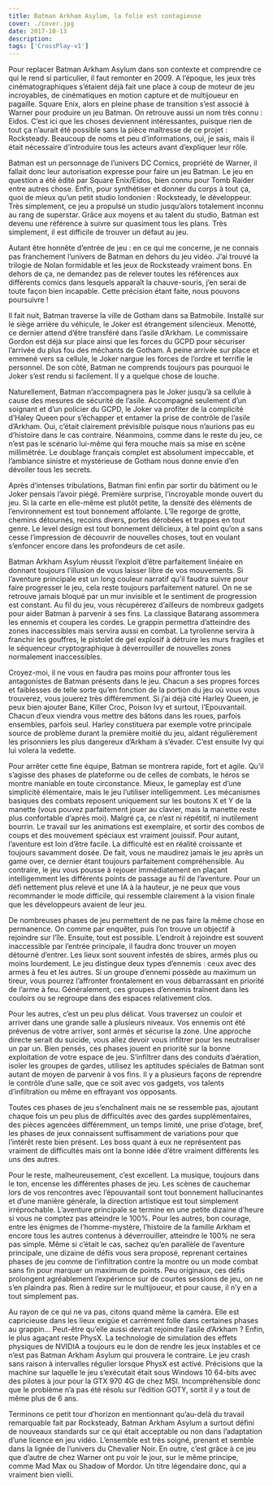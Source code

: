 ```yaml
---
title: Batman Arkham Asylum, la folie est contagieuse
cover: ./cover.jpg
date: 2017-10-13
description: 
tags: ['CrossPlay-v1']
---
```

Pour replacer Batman Arkham Asylum dans son contexte et comprendre ce qui le rend si particulier, il faut remonter en 2009. A l’époque, les jeux très cinématographiques s’étaient déjà fait une place à coup de moteur de jeu incroyables, de cinématiques en motion capture et de multijoueur en pagaille. Square Enix, alors en pleine phase de transition s’est associé à Warner pour produire un jeu Batman. On retrouve aussi un nom très connu : Eidos. C’est ici que les choses deviennent intéressantes, puisque rien de tout ça n’aurait été possible sans la pièce maîtresse de ce projet : Rocksteady. Beaucoup de noms et peu d’informations, oui, je sais, mais il était nécessaire d’introduire tous les acteurs avant d’expliquer leur rôle.

Batman est un personnage de l’univers DC Comics, propriété de Warner, il fallait donc leur autorisation expresse pour faire un jeu Batman. Le jeu en question a été édité par Square Enix/Eidos, bien connu pour Tomb Raider entre autres chose. Enfin, pour synthétiser et donner du corps à tout ça, quoi de mieux qu’un petit studio londonien : Rocksteady, le développeur. Très simplement, ce jeu a propulsé un studio jusqu’alors totalement inconnu au rang de superstar. Grâce aux moyens et au talent du studio, Batman est devenu une référence à suivre sur quasiment tous les plans. Très simplement, il est difficile de trouver un défaut au jeu.

Autant être honnête d’entrée de jeu : en ce qui me concerne, je ne connais pas franchement l’univers de Batman en dehors du jeu vidéo. J’ai trouvé la trilogie de Nolan formidable et les jeux de Rocksteady vraiment bons. En dehors de ça, ne demandez pas de relever toutes les références aux différents comics dans lesquels apparaît la chauve-souris, j’en serai de toute façon bien incapable. Cette précision étant faite, nous pouvons poursuivre !

Il fait nuit, Batman traverse la ville de Gotham dans sa Batmobile. Installé sur le siège arrière du véhicule, le Joker est étrangement silencieux. Menotté, ce dernier attend d’être transféré dans l’asile d’Arkham. Le commissaire Gordon est déjà sur place ainsi que les forces du GCPD pour sécuriser l’arrivée du plus fou des méchants de Gotham. A peine arrivée sur place et emmené vers sa cellule, le Joker nargue les forces de l’ordre et terrifie le personnel. De son côté, Batman ne comprends toujours pas pourquoi le Joker s’est rendu si facilement. Il y a quelque chose de louche.

Naturellement, Batman n’accompagnera pas le Joker jusqu’à sa cellule à cause des mesures de sécurité de l’asile. Accompagné seulement d’un soignant et d’un policier du GCPD, le Joker va profiter de la complicité d’Haley Queen pour s’échapper et entamer la prise de contrôle de l’asile d’Arkham. Oui, c’était clairement prévisible puisque nous n’aurions pas eu d’histoire dans le cas contraire. Néanmoins, comme dans le reste du jeu, ce n’est pas le scénario lui-même qui fera mouche mais sa mise en scène millimétrée. Le doublage français complet est absolument impeccable, et l’ambiance sinistre et mystérieuse de Gotham nous donne envie d’en dévoiler tous les secrets.

Après d’intenses tribulations, Batman fini enfin par sortir du bâtiment ou le Joker pensais l’avoir piégé. Première surprise, l’incroyable monde ouvert du jeu. Si la carte en elle-même est plutôt petite, la densité des éléments de l’environnement est tout bonnement affolante. L’île regorge de grotte, chemins détournés, recoins divers, portes dérobées et trappes en tout genre. Le level design est tout bonnement délicieux, à tel point qu’on a sans cesse l’impression de découvrir de nouvelles choses, tout en voulant s’enfoncer encore dans les profondeurs de cet asile.

Batman Arkham Asylum réussit l’exploit d’être parfaitement linéaire en donnant toujours l’illusion de vous laisser libre de vos mouvements. Si l’aventure principale est un long couleur narratif qu’il faudra suivre pour faire progresser le jeu, cela reste toujours parfaitement naturel. On ne se retrouve jamais bloqué par un mur invisible et le sentiment de progression est constant. Au fil du jeu, vous récupérerez d’ailleurs de nombreux gadgets pour aider Batman à parvenir à ses fins. La classique Batarang assommera les ennemis et coupera les cordes. Le grappin permettra d’atteindre des zones inaccessibles mais servira aussi en combat. La tyrolienne servira à franchir les gouffres, le pistolet de gel explosif à détruire les murs fragiles et le séquenceur cryptographique à déverrouiller de nouvelles zones normalement inaccessibles.

Croyez-moi, il ne vous en faudra pas moins pour affronter tous les antagonistes de Batman présents dans le jeu. Chacun a ses propres forces et faiblesses de telle sorte qu’en fonction de la portion du jeu où vous vous trouverez, vous jouerez très différemment. Si j’ai déjà cité Harley Queen, je peux bien ajouter Bane, Killer Croc, Poison Ivy et surtout, l’Epouvantail. Chacun d’eux viendra vous mettre des bâtons dans les roues, parfois ensembles, parfois seul. Harley constituera par exemple votre principale source de problème durant la première moitié du jeu, aidant régulièrement les prisonniers les plus dangereux d’Arkham à s’évader. C’est ensuite Ivy qui lui volera la vedette.

Pour arrêter cette fine équipe, Batman se montrera rapide, fort et agile. Qu’il s’agisse des phases de plateforme ou de celles de combats, le héros se montre maniable en toute circonstance. Mieux, le gameplay est d’une simplicité élémentaire, mais le jeu l’utiliser intelligemment. Les mécanismes basiques des combats reposent uniquement sur les boutons X et Y de la manette (vous pouvez parfaitement jouer au clavier, mais la manette reste plus confortable d’après moi). Malgré ça, ce n’est ni répétitif, ni inutilement bourrin. Le travail sur les animations est exemplaire, et sortir des combos de coups et des mouvement spéciaux est vraiment jouissif. Pour autant, l’aventure est loin d’être facile. La difficulté est en réalité croissante et toujours savamment dosée. De fait, vous ne maudirez jamais le jeu après un game over, ce dernier étant toujours parfaitement compréhensible. Au contraire, le jeu vous pousse à rejouer immédiatement en plaçant intelligemment les différents points de passage au fil de l’aventure. Pour un défi nettement plus relevé et une IA à la hauteur, je ne peux que vous recommander le mode difficile, qui ressemble clairement à la vision finale que les développeurs avaient de leur jeu.

De nombreuses phases de jeu permettent de ne pas faire la même chose en permanence. On comme par enquêter, puis l’on trouve un objectif à rejoindre sur l’île. Ensuite, tout est possible. L’endroit à rejoindre est souvent inaccessible par l’entrée principale, il faudra donc trouver un moyen détourné d’entrer. Les lieux sont souvent infestés de sbires, armés plus ou moins lourdement. Le jeu distingue deux types d’ennemis : ceux avec des armes à feu et les autres. Si un groupe d’ennemi possède au maximum un tireur, vous pourrez l’affronter frontalement en vous débarrassant en priorité de l’arme à feu. Généralement, ces groupes d’ennemis traînent dans les couloirs ou se regroupe dans des espaces relativement clos.

Pour les autres, c’est un peu plus délicat. Vous traversez un couloir et arriver dans une grande salle à plusieurs niveaux. Vos ennemis ont été prévenus de votre arriver, sont armés et sécurise la zone. Une approche directe serait du suicide, vous allez devoir vous infiltrer pour les neutraliser un par un. Bien pensés, ces phases jouent en priorité sur la bonne exploitation de votre espace de jeu. S’infiltrer dans des conduits d’aération, isoler les groupes de gardes, utilisez les aptitudes spéciales de Batman sont autant de moyen de parvenir à vos fins. Il y a plusieurs façons de reprendre le contrôle d’une salle, que ce soit avec vos gadgets, vos talents d’infiltration ou même en effrayant vos opposants.

Toutes ces phases de jeu s’enchaînent mais ne se ressemble pas, ajoutant chaque fois un peu plus de difficultés avec des gardes supplémentaires, des pièces agencées différemment, un temps limité, une prise d’otage, bref, les phases de jeux connaissent suffisamment de variations pour que l’intérêt reste bien présent. Les boss quant à eux ne représentent pas vraiment de difficultés mais ont la bonne idée d’être vraiment différents les uns des autres.

Pour le reste, malheureusement, c’est excellent. La musique, toujours dans le ton, encense les différentes phases de jeu. Les scènes de cauchemar lors de vos rencontres avec l’épouvantail sont tout bonnement hallucinantes et d’une manière générale, la direction artistique est tout simplement irréprochable. L’aventure principale se termine en une petite dizaine d’heure si vous ne comptez pas atteindre le 100%. Pour les autres, bon courage, entre les énigmes de l’homme-mystère, l’histoire de la famille Arkham et encore tous les autres contenus à déverrouiller, atteindre le 100% ne sera pas simple. Même si c’était le cas, sachez qu’en parallèle de l’aventure principale, une dizaine de défis vous sera proposé, reprenant certaines phases de jeu comme de l’infiltration contre la montre ou un mode combat sans fin pour marquer un maximum de points. Peu originaux, ces défis prolongent agréablement l’expérience sur de courtes sessions de jeu, on ne s’en plaindra pas. Rien à redire sur le multijoueur, et pour cause, il n’y en a tout simplement pas.

Au rayon de ce qui ne va pas, citons quand même la caméra. Elle est capricieuse dans les lieux exigüe et carrément folle dans certaines phases au grappin… Peut-être qu’elle aussi devrait rejoindre l’asile d’Arkham ? Enfin, le plus agaçant reste PhysX. La technologie de simulation des effets physiques de NVIDIA a toujours eu le don de rendre les jeux instables et ce n’est pas Batman Arkham Asylum qui prouvera le contraire. Le jeu crash sans raison à intervalles régulier lorsque PhysX est activé. Précisions que la machine sur laquelle le jeu s’exécutait était sous Windows 10 64-bits avec des pilotes à jour pour la GTX 970 4G de chez MSI. Incompréhensible donc que le problème n’a pas été résolu sur l’édition GOTY, sortit il y a tout de même plus de 6 ans.

Terminons ce petit tour d’horizon en mentionnant qu’au-delà du travail remarquable fait par Rocksteady, Batman Arkham Asylum a surtout défini de nouveaux standards sur ce qui était acceptable ou non dans l’adaptation d’une licence en jeu vidéo. L’ensemble est très soigné, prenant et semble dans la lignée de l’univers du Chevalier Noir. En outre, c’est grâce à ce jeu que d’autre de chez Warner ont pu voir le jour, sur le même principe, comme Mad Max ou Shadow of Mordor. Un titre légendaire donc, qui a vraiment bien vielli.

